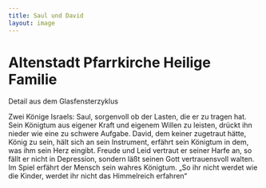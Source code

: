 ```yaml
---
title: Saul und David
layout: image
---
```


# Altenstadt Pfarrkirche Heilige Familie

Detail aus dem Glasfensterzyklus

Zwei Könige Israels: Saul, sorgenvoll ob der Lasten, die er zu tragen hat. Sein Königtum aus eigener Kraft und eigenem Willen zu leisten, drückt ihn nieder wie eine zu schwere Aufgabe. David, dem keiner zugetraut hätte, König zu sein, hält sich an sein Instrument, erfährt sein Königtum in dem, was ihm sein Herz eingibt. Freude und Leid vertraut er seiner Harfe an, so fällt er nicht in Depression, sondern läßt seinen Gott vertrauensvoll walten. Im Spiel erfährt der Mensch sein wahres Königtum. „So ihr nicht werdet wie die Kinder, werdet ihr nicht das Himmelreich erfahren“

